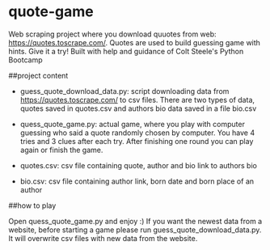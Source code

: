 # quote-game
Web scraping project where you download quuotes from web: https://quotes.toscrape.com/. Quotes are used to build guessing game with hints. Give it a try! Built with help and guidance of Colt Steele's Python Bootcamp

##project content

- guess_quote_download_data.py: script downloading data from https://quotes.toscrape.com/ to csv files. There are two types of data, quotes saved in quotes.csv and authors bio data saved in a file bio.csv

- quess_quote_game.py: actual game, where you play with computer guessing who said a quote randomly chosen by computer. You have 4 tries and 3 clues after each try. After finishing one round you can play again or finish the game. 

- quotes.csv: csv file containing quote, author and bio link to authors bio
 
- bio.csv: csv file containing author link, born date and born place of an author

##how to play

Open quess_quote_game.py and enjoy :) If you want the newest data from a website, before starting a game please run guess_quote_download_data.py. It will overwrite csv files with new data from the website. 
